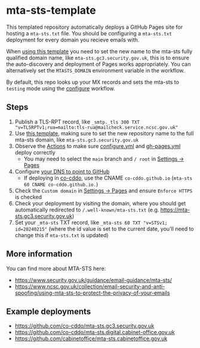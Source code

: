 # mta-sts-template

This templated repository automatically deploys a GitHub Pages site for hosting a `mta-sts.txt` file.
You should be configuring a `mta-sts.txt` deployment for every domain you recieve emails with.

When [using this template](https://github.com/new?template_name=mta-sts-template&template_owner=co-cddo) you need to set the new name to the mta-sts fully qualified domain name, like `mta-sts.gc3.security.gov.uk`, this is to ensure the auto-discovery and deployment of Pages works appropriately. You can alternatively set the `MTASTS_DOMAIN` environment variable in the workflow.

By default, this repo looks up your MX records and sets the mta-sts to `testing` mode using the [configure](.github/workflows/configure.yml) workflow.

## Steps
1. Publish a TLS-RPT record, like `_smtp._tls 300 TXT "v=TLSRPTv1;rua=mailto:tls-rua@mailcheck.service.ncsc.gov.uk"`
2. Use [this template](https://github.com/new?template_name=mta-sts-template&template_owner=co-cddo), making sure to set the new repository name to the full mta-sts domain, like `mta-sts.gc3.security.gov.uk`
3. Observe the [Actions](../../actions) to make sure [configure.yml](../../actions/workflows/configure.yml) and [gh-pages.yml](../../actions/workflows/gh-pages.yml) deploy correctly
    - You may need to select the `main` branch and `/ root` in [Settings → Pages](../../settings/pages)
5. Configure [your DNS to point to GitHub](https://docs.github.com/en/pages/configuring-a-custom-domain-for-your-github-pages-site/managing-a-custom-domain-for-your-github-pages-site)
    - If deploying in [co-cddo](https://github.com/co-cddo), use the CNAME `co-cddo.github.io` (`mta-sts 60 CNAME co-cddo.github.io.`)
6. Check the `Custom domain` in [Settings → Pages](../../settings/pages) and ensure `Enforce HTTPS` is checked
7. Check your deployment by visiting the domain, where you should get automatically redirected to `/.well-known/mta-sts.txt` (e.g. <https://mta-sts.gc3.security.gov.uk>)
8. Set your `_mta-sts` TXT record, like `_mta-sts 60 TXT "v=STSv1; id=20240215"` (where the id value is set to the current date, you'll need to change this if `mta-sts.txt` is updated)

## More information
You can find more about MTA-STS here: 
- https://www.security.gov.uk/guidance/email-guidance/mta-sts/
- https://www.ncsc.gov.uk/collection/email-security-and-anti-spoofing/using-mta-sts-to-protect-the-privacy-of-your-emails

## Example deployments
- <https://github.com/co-cddo/mta-sts.gc3.security.gov.uk>
- <https://github.com/co-cddo/mta-sts.digital.cabinet-office.gov.uk>
- <https://github.com/cabinetoffice/mta-sts.cabinetoffice.gov.uk>
